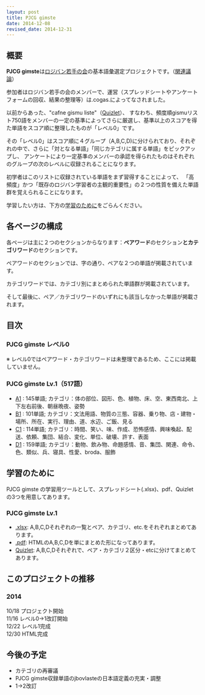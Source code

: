 ```yaml
---
layout: post
title: PJCG gimste
date: 2014-12-08
revised_date: 2014-12-31 
---
```


## 概要

<b>PJCG gimste</b>は[ロジバン若手の会](https://groups.google.com/forum/#!forum/ponjo_lojbo_citno_girzu)の基本語彙選定プロジェクトです。（[関連議論](https://groups.google.com/forum/#!topic/ponjo_lojbo_citno_girzu/8mYyBLmW_Qg)）

参加者はロジバン若手の会のメンバーで、運営（スプレッドシートやアンケートフォームの回収、結果の整理等）は.cogas.によってなされました。

以前からあった、"cafne gismu liste"（[Quizlet](http://quizlet.com/class/25374/)）、
すなわち、頻度順gismuリスト750語をメンバーの一定の基準によってさらに厳選し、基準以上のスコアを得た単語をスコア順に整理したものが「レベル0」です。

その「レベル0」はスコア順に４グループ（A,B,C,D)に分けられており、それぞれの中で、さらに「対となる単語」「同じカテゴリに属する単語」をピックアップし、
アンケートにより一定基準のメンバーの承認を得られたものはそれぞれのグループの次のレベルに収録されることになります。

初学者はこのリストに収録されている単語をまず習得することによって、
「高頻度」かつ「既存のロジバン学習者の主観的重要性」の２つの性質を備えた単語群を覚えられることになります。

学習したい方は、下方の[学習のために](#cilre)をごらんください。

## 各ページの構成

各ページは主に２つのセクションからなります：<b>ペアワード</b>のセクション<b>とカテゴリワード</b>のセクションです。

ペアワードのセクションでは、字の通り、ペアな２つの単語が掲載されています。

カテゴリワードでは、カテゴリ別にまとめられた単語群が掲載されています。

そして最後に、ペア／カテゴリワードのいずれにも該当しなかった単語が掲載されます。

## 目次

### PJCG gimste レベル0

※ レベル0ではペアワード・カテゴリワードは未整理であるため、ここには掲載していません。


### PJCG gimste Lv.1（517語）

- [A1](./1moi/A1.html) : 145単語; カテゴリ：体の部位、図形、色、植物、床、空、東西南北、上下左右前後、朝昼晩夜、姿勢
- [B1](./1moi/B1.html) : 101単語; カテゴリ：文法用語、物質の三態、容器、乗り物、店・建物・場所、所在、実行、理由、道、水辺、ご飯、見る
- [C1](./1moi/C1.html) : 114単語; カテゴリ：時間、笑い、味、作成、恐怖感情、興味喚起、配送、依頼、集団、結合、変化、単位、破壊、許す、表面
- [D1](./1moi/D1.html) : 159単語; カテゴリ：動物、飲み物、命題感情、音、集団、関連、命令、色、類似、兵、寝具、性愛、broda、服飾

## <a name ="cilre">学習のために</a>

PJCG gimste の学習用ツールとして、スプレッドシート(.xlsx)、pdf、Quizletの3つを用意してあります。

### PJCG gimste Lv.1

- [.xlsx](./1moi/pjcg_gimste_1.xlsx): A,B,C,Dそれぞれの一覧とペア、カテゴリ、etc.をそれぞれまとめてあります。
- [.pdf](./1moi/pjcg_gimste_1.pdf): HTMLのA,B,C,Dを単にまとめた形になってあります。
- [Quizlet](http://quizlet.com/cogas_uasanbon/folders/pjcg-gimste-lv1): A,B,C,Dそれぞれで、ペア・カテゴリ２区分・etcに分けてまとめてあります。


## このプロジェクトの推移

### 2014

10/18 プロジェクト開始  
11/16 レベル0→1改訂開始  
12/22 レベル1完成  
12/30 HTML完成  


## 今後の予定

- カテゴリの再審議
- PJCG gimste収録単語のjbovlasteの日本語定義の充実・調整
- 1→2改訂

